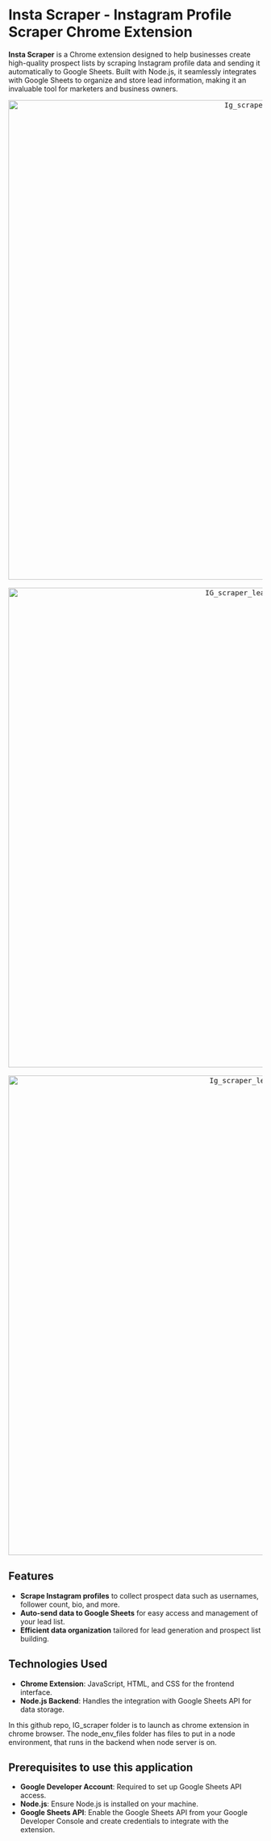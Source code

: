 # Insta Scraper - Instagram Profile Scraper Chrome Extension

**Insta Scraper** is a Chrome extension designed to help businesses create high-quality prospect lists by scraping Instagram profile data and sending it automatically to Google Sheets. Built with Node.js, it seamlessly integrates with Google Sheets to organize and store lead information, making it an invaluable tool for marketers and business owners.

<pre align="center">
<img width="950" alt="Ig_scraper_IG" src="https://github.com/user-attachments/assets/2b5cb239-ab1f-4fd8-bc42-4c643d7dd2c1">
  
<img width="950" alt="IG_scraper_lead_list_1" src="https://github.com/user-attachments/assets/63401a9f-a5db-4e17-bffa-b1406e9cad1c">
  
<img width="950" alt="Ig_scraper_lead_list" src="https://github.com/user-attachments/assets/1a1011a1-2d81-4458-a5a8-62bb536fc28f">
</pre>

## Features

- **Scrape Instagram profiles** to collect prospect data such as usernames, follower count, bio, and more.
- **Auto-send data to Google Sheets** for easy access and management of your lead list.
- **Efficient data organization** tailored for lead generation and prospect list building.

## Technologies Used

- **Chrome Extension**: JavaScript, HTML, and CSS for the frontend interface.
- **Node.js Backend**: Handles the integration with Google Sheets API for data storage.

In this github repo, IG_scraper folder is to launch as chrome extension in chrome browser.
The node_env_files folder has files to put in a node environment, that runs in the backend when node server is on.

## Prerequisites to use this application

- **Google Developer Account**: Required to set up Google Sheets API access.
- **Node.js**: Ensure Node.js is installed on your machine.
- **Google Sheets API**: Enable the Google Sheets API from your Google Developer Console and create credentials to integrate with the extension.

